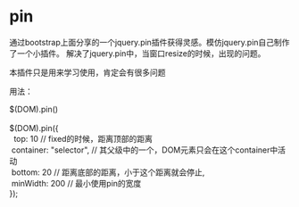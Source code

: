 # pin
通过bootstrap上面分享的一个jquery.pin插件获得灵感。模仿jquery.pin自己制作了一个小插件。
解决了jquery.pin中，当窗口resize的时候，出现的问题。

本插件只是用来学习使用，肯定会有很多问题

用法：

$(DOM).pin()
<br><br>
$(DOM).pin({<br>
&nbsp;&nbsp;top: 10 // fixed的时候，距离顶部的距离<br>
&nbsp;container: "selector", // 其父级中的一个，DOM元素只会在这个container中活动<br>
&nbsp;bottom: 20 // 距离底部的距离，小于这个距离就会停止,<br>
&nbsp;minWidth: 200 // 最小使用pin的宽度<br>
});

